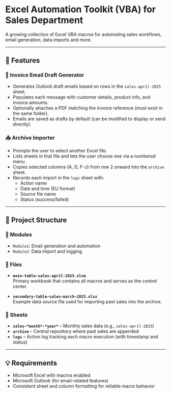 # Excel Automation Toolkit (VBA) for Sales Department

A growing collection of Excel VBA macros for automating sales workflows, email generation, data imports and more.

---

## 🔧 Features

### 📧 Invoice Email Draft Generator

- Generates Outlook draft emails based on rows in the `sales-april-2025` sheet.
- Populates each message with customer details, product info, and invoice amounts.
- Optionally attaches a PDF matching the invoice reference (must exist in the same folder).
- Emails are saved as drafts by default (can be modified to display or send directly).

### 📥 Archive Importer

- Prompts the user to select another Excel file.
- Lists sheets in that file and lets the user choose one via a numbered menu.
- Copies selected columns (A, D, F–J) from row 2 onward into the `archive` sheet.
- Records each import in the `logs` sheet with:
  - Action name
  - Date and time (EU format)
  - Source file name
  - Status (success/failed)

---

## 🧬 Project Structure

### 🧠 Modules
- `Module1`: Email generation and automation
- `Module2`: Data import and logging

### 📁 Files
- **`main-table-sales-april-2025.xlsm`**  
  Primary workbook that contains all macros and serves as the control center.
  
- **`secondary-table-sales-march-2025.xlsx`**  
  Example data source file used for importing past sales into the archive.

### 📑 Sheets
- **`sales-*month*-*year*`** – Monthly sales data (e.g., `sales-april-2025`)
- **`archive`** – Central repository where past sales are appended
- **`logs`** – Action log tracking each macro execution (with timestamp and status)

---

## 💡 Requirements

- Microsoft Excel with macros enabled
- Microsoft Outlook (for email-related features)
- Consistent sheet and column formatting for reliable macro behavior
